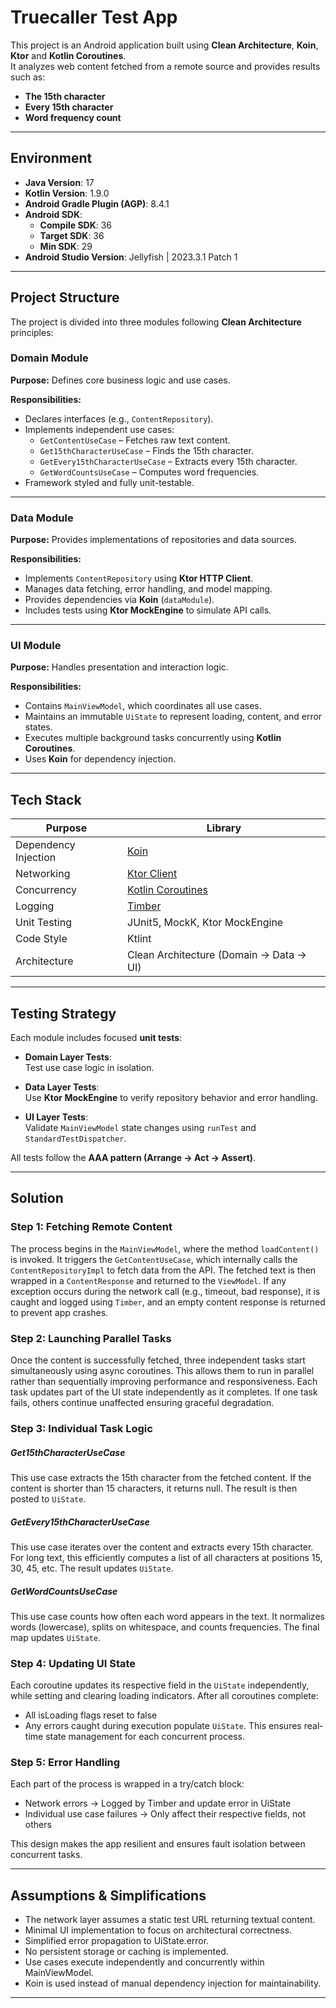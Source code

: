 # Truecaller Test App

This project is an Android application built using **Clean Architecture**, **Koin**, **Ktor** and **Kotlin Coroutines**.  
It analyzes web content fetched from a remote source and provides results such as:
- **The 15th character**
- **Every 15th character**
- **Word frequency count**

---

## Environment

- **Java Version**: 17
- **Kotlin Version**: 1.9.0
- **Android Gradle Plugin (AGP)**: 8.4.1
- **Android SDK**:
  - **Compile SDK**: 36
  - **Target SDK**: 36
  - **Min SDK**: 29
- **Android Studio Version**: Jellyfish | 2023.3.1 Patch 1

---

## Project Structure

The project is divided into three modules following **Clean Architecture** principles:

### Domain Module
**Purpose:** Defines core business logic and use cases.

**Responsibilities:**
- Declares interfaces (e.g., `ContentRepository`).
- Implements independent use cases:
  - `GetContentUseCase` – Fetches raw text content.
  - `Get15thCharacterUseCase` – Finds the 15th character.
  - `GetEvery15thCharacterUseCase` – Extracts every 15th character.
  - `GetWordCountsUseCase` – Computes word frequencies.
- Framework styled and fully unit-testable.

---

### Data Module
**Purpose:** Provides implementations of repositories and data sources.

**Responsibilities:**
- Implements `ContentRepository` using **Ktor HTTP Client**.
- Manages data fetching, error handling, and model mapping.
- Provides dependencies via **Koin** (`dataModule`).
- Includes tests using **Ktor MockEngine** to simulate API calls.

---

### UI Module
**Purpose:** Handles presentation and interaction logic.

**Responsibilities:**
- Contains `MainViewModel`, which coordinates all use cases.
- Maintains an immutable `UiState` to represent loading, content, and error states.
- Executes multiple background tasks concurrently using **Kotlin Coroutines**.
- Uses **Koin** for dependency injection.

---

## Tech Stack

| Purpose | Library |
|----------|----------|
| Dependency Injection | [Koin](https://insert-koin.io/) |
| Networking | [Ktor Client](https://ktor.io/docs/getting-started-ktor-client.html) |
| Concurrency | [Kotlin Coroutines](https://developer.android.com/kotlin/coroutines) |
| Logging | [Timber](https://github.com/JakeWharton/timber?tab=readme-ov-file) |
| Unit Testing | JUnit5, MockK, Ktor MockEngine |
| Code Style | Ktlint |
| Architecture | Clean Architecture (Domain → Data → UI) |

---

## Testing Strategy

Each module includes focused **unit tests**:

- **Domain Layer Tests**:  
  Test use case logic in isolation.

- **Data Layer Tests**:  
  Use **Ktor MockEngine** to verify repository behavior and error handling.

- **UI Layer Tests**:  
  Validate `MainViewModel` state changes using `runTest` and `StandardTestDispatcher`.

All tests follow the **AAA pattern (Arrange → Act → Assert)**.

---

## Solution

### Step 1: Fetching Remote Content
The process begins in the `MainViewModel`, where the method `loadContent()` is invoked.
It triggers the `GetContentUseCase`, which internally calls the `ContentRepositoryImpl` to fetch data from the API.
The fetched text is then wrapped in a `ContentResponse` and returned to the `ViewModel`.
If any exception occurs during the network call (e.g., timeout, bad response), it is caught and logged using `Timber`, and an empty content response is returned to prevent app crashes.

### Step 2: Launching Parallel Tasks
Once the content is successfully fetched, three independent tasks start simultaneously using async coroutines. This allows them to run in parallel rather than sequentially improving performance and responsiveness.
Each task updates part of the UI state independently as it completes.
If one task fails, others continue unaffected ensuring graceful degradation.

### Step 3: Individual Task Logic

##### Get15thCharacterUseCase
This use case extracts the 15th character from the fetched content. If the content is shorter than 15 characters, it returns null. The result is then posted to `UiState`.

##### GetEvery15thCharacterUseCase
This use case iterates over the content and extracts every 15th character. For long text, this efficiently computes a list of all characters at positions 15, 30, 45, etc. The result updates `UiState`.

##### GetWordCountsUseCase
This use case counts how often each word appears in the text. It normalizes words (lowercase), splits on whitespace, and counts frequencies. The final map updates `UiState`.

### Step 4: Updating UI State

Each coroutine updates its respective field in the `UiState` independently, while setting and clearing loading indicators. After all coroutines complete:
- All isLoading flags reset to false
- Any errors caught during execution populate `UiState`. This ensures real-time state management for each concurrent process.

### Step 5: Error Handling
Each part of the process is wrapped in a try/catch block:
- Network errors → Logged by Timber and update error in UiState
- Individual use case failures → Only affect their respective fields, not others

This design makes the app resilient and ensures fault isolation between concurrent tasks.

---

## Assumptions & Simplifications
- The network layer assumes a static test URL returning textual content.
- Minimal UI implementation to focus on architectural correctness.
- Simplified error propagation to UiState.error.
- No persistent storage or caching is implemented.
- Use cases execute independently and concurrently within MainViewModel.
- Koin is used instead of manual dependency injection for maintainability.

---